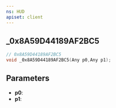```yaml
---
ns: HUD
apiset: client
---
```

## _0x8A59D44189AF2BC5

```c
// 0x8A59D44189AF2BC5
void _0x8A59D44189AF2BC5(Any p0,Any p1);
```


## Parameters
* **p0**:
* **p1**:



